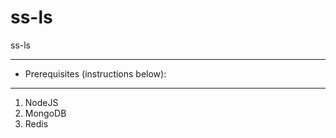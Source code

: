 # ss-ls
ss-ls

******************************************************
* Prerequisites (instructions below):
******************************************************
1) NodeJS
2) MongoDB
3) Redis